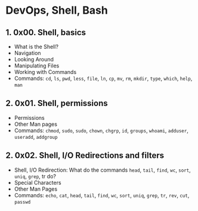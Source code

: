 # DevOps, Shell, Bash
## 1. 0x00. Shell, basics
-  What is the Shell?
- Navigation
- Looking Around
- Manipulating Files
- Working with Commands
- Commands: `cd`, `ls`, `pwd`, `less`, `file`, `ln`, `cp`, `mv`, `rm`, `mkdir`, `type`, `which`, `help`, `man` 
## 2. 0x01. Shell, permissions
- Permissions
- Other Man pages
- Commands: `chmod`, `sudo`, `sudo`, `chown`, `chgrp`, `id`, `groups`, `whoami`, `adduser`, `useradd`, `addgroup`
## 2. 0x02. Shell, I/O Redirections and filters
- Shell, I/O Redirection: What do the commands `head`, `tail`, `find`, `wc`, `sort`, `uniq`, `grep`, tr do?
- Special Characters
- Other Man Pages
- Commands: `echo`, `cat`, `head`, `tail`, `find`, `wc`, `sort`, `uniq`, `grep`, `tr`, `rev`, `cut`, `passwd`